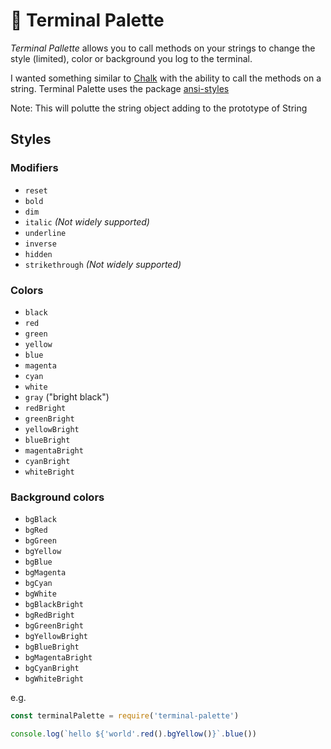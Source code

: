 # 🎨 Terminal Palette

*Terminal Pallette* allows you to call methods on your strings to change the style  (limited), color or background you log to the terminal.

I wanted something similar to [Chalk](https://github.com/chalk/chalk) with the ability to call the methods on a string. Terminal Palette uses the package [ansi-styles](ansi-styles) 

Note: This will polutte the string object adding to the prototype of String

## Styles

### Modifiers

- `reset`
- `bold`
- `dim`
- `italic` *(Not widely supported)*
- `underline`
- `inverse`
- `hidden`
- `strikethrough` *(Not widely supported)*

### Colors

- `black`
- `red`
- `green`
- `yellow`
- `blue`
- `magenta`
- `cyan`
- `white`
- `gray` ("bright black")
- `redBright`
- `greenBright`
- `yellowBright`
- `blueBright`
- `magentaBright`
- `cyanBright`
- `whiteBright`

### Background colors

- `bgBlack`
- `bgRed`
- `bgGreen`
- `bgYellow`
- `bgBlue`
- `bgMagenta`
- `bgCyan`
- `bgWhite`
- `bgBlackBright`
- `bgRedBright`
- `bgGreenBright`
- `bgYellowBright`
- `bgBlueBright`
- `bgMagentaBright`
- `bgCyanBright`
- `bgWhiteBright`


e.g.
```js
const terminalPalette = require('terminal-palette')

console.log(`hello ${'world'.red().bgYellow()}`.blue())
```